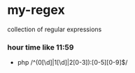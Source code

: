 # my-regex
collection of regular expressions

### hour time like 11:59

- php /^(0[\d]|1[\d]|2[0-3]):[0-5][0-9]$/

